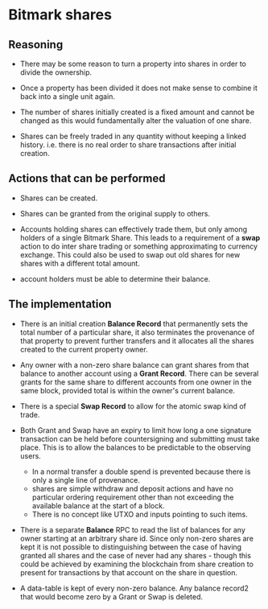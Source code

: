 # Bitmark shares

## Reasoning

* There may be some reason to turn a property into shares in order to
  divide the ownership.

* Once a property has been divided it does not make sense to combine
  it back into a single unit again.

* The number of shares initially created is a fixed amount and cannot
  be changed as this would fundamentally alter the valuation of one
  share.

* Shares can be freely traded in any quantity without keeping a linked
  history.  i.e. there is no real order to share transactions after
  initial creation.

## Actions that can be performed

* Shares can be created.

* Shares can be granted from the original supply to others.

* Accounts holding shares can effectively trade them, but only among
  holders of a single Bitmark Share.  This leads to a requirement of a
  **swap** action to do inter share trading or something approximating
  to currency exchange.  This could also be used to swap out old
  shares for new shares with a different total amount.

* account holders must be able to determine their balance.

## The implementation

* There is an initial creation **Balance Record** that permanently
  sets the total number of a particular share, it also terminates the
  provenance of that property to prevent further transfers and it
  allocates all the shares created to the current property owner.

* Any owner with a non-zero share balance can grant shares from that
  balance to another account using a **Grant Record**.  There can be
  several grants for the same share to different accounts from one
  owner in the same block, provided total is within the owner's
  current balance.

* There is a special **Swap Record** to allow for the atomic swap kind
  of trade.

* Both Grant and Swap have an expiry to limit how long a one signature
  transaction can be held before countersigning and submitting must
  take place.  This is to allow the balances to be predictable to the
  observing users.

    * In a normal transfer a double spend is prevented because there
      is only a single line of provenance.
    * shares are simple withdraw and deposit actions and have no
      particular ordering requirement other than not exceeding the
      available balance at the start of a block.
    * There is no concept like UTXO and inputs pointing to such items.

* There is a separate **Balance** RPC to read the list of balances for
  any owner starting at an arbitrary share id.  Since only non-zero
  shares are kept it is not possible to distinguishing between the
  case of having granted all shares and the case of never had any
  shares - though this could be achieved by examining the blockchain
  from share creation to present for transactions by that account on
  the share in question.

* A data-table is kept of every non-zero balance.  Any balance record2
  that would become zero by a Grant or Swap is deleted.
